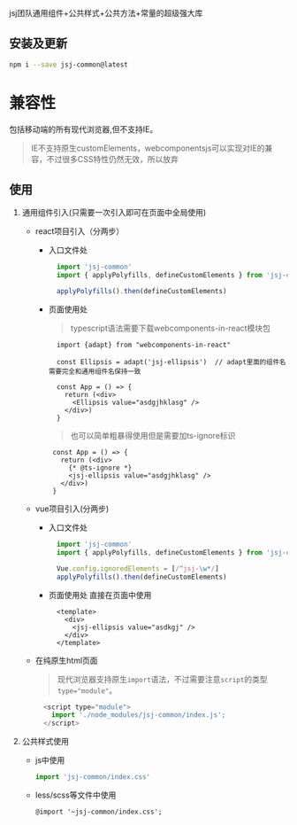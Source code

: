jsj团队通用组件+公共样式+公共方法+常量的超级强大库

## 安装及更新
```bash
npm i --save jsj-common@latest
```

# 兼容性
包括移动端的所有现代浏览器,但不支持IE。

> IE不支持原生customElements，webcomponentsjs可以实现对IE的兼容，不过很多CSS特性仍然无效，所以放弃

## 使用
1. 通用组件引入(只需要一次引入即可在页面中全局使用)
    - react项目引入（分两步）
        - 入口文件处
          ```jsx
            import 'jsj-common'
            import { applyPolyfills, defineCustomElements } from 'jsj-common/loader';

            applyPolyfills().then(defineCustomElements)
          ```
        - 页面使用处
          > typescript语法需要下载webcomponents-in-react模块包
          ```tsx
            import {adapt} from "webcomponents-in-react"

            const Ellipsis = adapt('jsj-ellipsis')  // adapt里面的组件名需要完全和通用组件名保持一致

            const App = () => {
              return (<div>
                <Ellipsis value="asdgjhklasg" />
              </div>)
            }
          ```
          > 也可以简单粗暴得使用但是需要加ts-ignore标识
           ```tsx
            const App = () => {
              return (<div>
                {* @ts-ignore *}
                <jsj-ellipsis value="asdgjhklasg" />
              </div>)
            }
          ```

    - vue项目引入(分两步)
        - 入口文件处
          ```js static
            import 'jsj-common'
            import { applyPolyfills, defineCustomElements } from 'jsj-common/loader';

            Vue.config.ignoredElements = [/^jsj-\w*/]
            applyPolyfills().then(defineCustomElements)
          ```
        - 页面使用处
          直接在页面中使用
          ```vue
            <template>
              <div>
                <jsj-ellipsis value="asdkgj" />
              </div>
            </template>
          ```
    - 在纯原生html页面 
        > 现代浏览器支持原生`import`语法，不过需要注意`script`的类型`type="module"`。

      ```js static
        <script type="module">
          import './node_modules/jsj-common/index.js';
        </script>
      ```

2. 公共样式使用
    - js中使用
      ````js static
      import 'jsj-common/index.css'
      ````
    - less/scss等文件中使用
      ````less static
      @import '~jsj-common/index.css';
      ````

